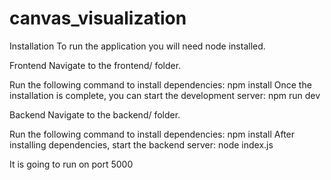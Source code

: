 # canvas_visualization

Installation
To run the application you will need node installed.

Frontend
Navigate to the frontend/ folder.

Run the following command to install dependencies:
npm install
Once the installation is complete, you can start the development server:
npm run dev

Backend
Navigate to the backend/ folder.

Run the following command to install dependencies:
npm install
After installing dependencies, start the backend server:
node index.js

It is going to run on port 5000
